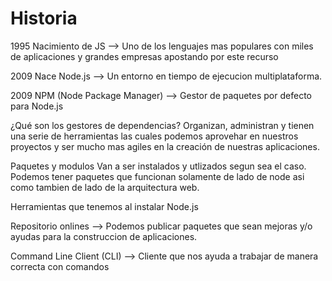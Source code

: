 # Historia

1995 Nacimiento de JS --> Uno de los lenguajes mas populares con miles de aplicaciones y grandes empresas apostando por este recurso

2009 Nace Node.js --> Un entorno en tiempo de ejecucion multiplataforma.

2009 NPM (Node Package Manager) --> Gestor de paquetes por defecto para Node.js

¿Qué son los gestores de dependencias?
Organizan, administran y tienen una serie de herramientas las cuales podemos aprovehar en nuestros proyectos y ser mucho mas agiles en la creación de nuestras aplicaciones.

Paquetes y modulos
Van a ser instalados y utlizados segun sea el caso. Podemos tener paquetes que funcionan solamente de lado de node asi como tambien de lado de la arquitectura web.

Herramientas que tenemos al instalar Node.js

Repositorio onlines --> Podemos publicar paquetes que sean mejoras y/o ayudas para la construccion de aplicaciones.

Command Line Client (CLI) --> Cliente que nos ayuda a trabajar de manera correcta con comandos